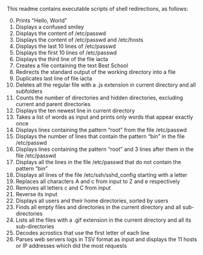 This readme contains executable scripts of shell redirections, as follows:

0. Prints "Hello, World"
1. Displays a confused smiley
2. Displays the content of /etc/passwd
3. Displays the content of /etc/passwd and /etc/hosts
4. Displays the last 10 lines of /etc/passwd
5. Displays the first 10 lines of /etc/passwd
6. Displays the third line of the file iacta
7. Creates a file containing the text Best School
8. Redirects the standard output of the working directory into a file
9. Duplicates last line of file iacta
10. Deletes all the regular file  with a .js extension in current directory and all subfolders
11. Counts the number of directories and hidden directories, excluding current and parent directories
12. Displays the ten newest line in current directory
13. Takes a list of words as input and prints only words that appear exactly once
14. Displays lines containing the pattern “root” from the file /etc/passwd
15. Displays the number of lines that contain the pattern “bin” in the file /etc/passwd
16. Displays lines containing the pattern “root” and 3 lines after them in the file /etc/passwd
17. Displays all the lines in the file /etc/passwd that do not contain the pattern “bin”
18. Displays all lines of the file /etc/ssh/sshd_config starting with a letter
19. Replaces all characters A and c from input to Z and e respectively 
20. Removes all letters c and C from input
21. Reverse its input
22. Displays all users and their home directories, sorted by users
23. Finds all empty files and directories in the current directory and all sub-directories
24. Lists all the files with a .gif extension in the current directory and all its sub-directories
25. Decodes acrostics that use the first letter of each line
26. Parses web servers logs in TSV format as input and displays the 11 hosts or IP addresses which did the most requests
